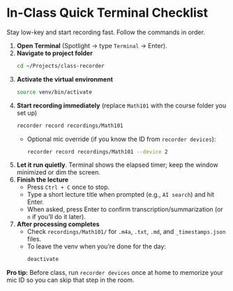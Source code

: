 # In-Class Quick Terminal Checklist

Stay low-key and start recording fast. Follow the commands in order.

1. **Open Terminal** (Spotlight → type `Terminal` → Enter).
2. **Navigate to project folder**
   ```bash
   cd ~/Projects/class-recorder
   ```
3. **Activate the virtual environment**
   ```bash
   source venv/bin/activate
   ```
4. **Start recording immediately** (replace `Math101` with the course folder you set up)
   ```bash
   recorder record recordings/Math101
   ```
   - Optional mic override (if you know the ID from `recorder devices`):
     ```bash
     recorder record recordings/Math101 --device 2
     ```
5. **Let it run quietly**. Terminal shows the elapsed timer; keep the window minimized or dim the screen.
6. **Finish the lecture**
   - Press `Ctrl + C` once to stop.
   - Type a short lecture title when prompted (e.g., `AI search`) and hit Enter.
   - When asked, press Enter to confirm transcription/summarization (or `n` if you’ll do it later).
7. **After processing completes**
   - Check `recordings/Math101/` for `.m4a`, `.txt`, `.md`, and `_timestamps.json` files.
   - To leave the venv when you’re done for the day:
     ```bash
     deactivate
     ```

**Pro tip:** Before class, run `recorder devices` once at home to memorize your mic ID so you can skip that step in the room.
